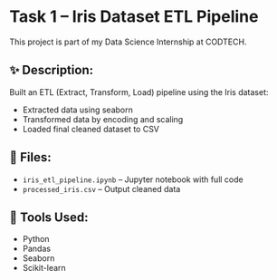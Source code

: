 # Task 1 – Iris Dataset ETL Pipeline

This project is part of my Data Science Internship at CODTECH.

## ✨ Description:
Built an ETL (Extract, Transform, Load) pipeline using the Iris dataset:
- Extracted data using seaborn
- Transformed data by encoding and scaling
- Loaded final cleaned dataset to CSV

## 📁 Files:
- `iris_etl_pipeline.ipynb` – Jupyter notebook with full code
- `processed_iris.csv` – Output cleaned data

## 🔧 Tools Used:
- Python
- Pandas
- Seaborn
- Scikit-learn
